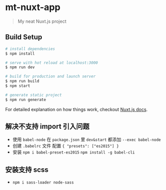 # mt-nuxt-app

> My neat Nuxt.js project

## Build Setup

``` bash
# install dependencies
$ npm install

# serve with hot reload at localhost:3000
$ npm run dev

# build for production and launch server
$ npm run build
$ npm start

# generate static project
$ npm run generate
```

For detailed explanation on how things work, checkout [Nuxt.js docs](https://nuxtjs.org).


## 解决不支持 import 引入问题
- 使用 `babel-node` 在 `package.json` 里 `dev&start` 都添加 `--exec babel-node` 
- 创建 `.babelrc` 文件 配置 `{ "presets": ["es2015"] }`
- 安装 `npm i babel-preset-es2015` `npm install -g babel-cli`

## 安装支持 scss
- `npm i sass-loader node-sass` 

